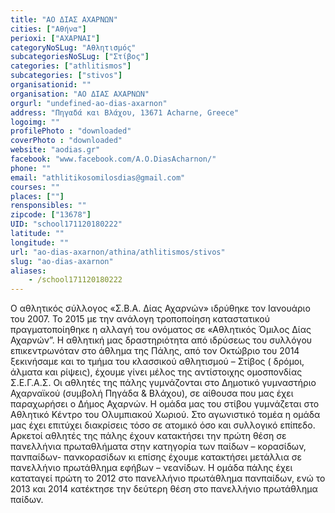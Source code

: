 ```yaml
---
title: "ΑΟ ΔΙΑΣ ΑΧΑΡΝΩΝ"
cities: ["Αθήνα"]
perioxi: ["ΑΧΑΡΝΑΙ"]
categoryNoSLug: "Αθλητισμός"
subcategoriesNoSLug: ["Στίβος"]
categories: ["athlitismos"]
subcategories: ["stivos"]
organisationid: ""
organisation: "ΑΟ ΔΙΑΣ ΑΧΑΡΝΩΝ"
orgurl: "undefined-ao-dias-axarnon"
address: "Πηγαδά και Βλάχου, 13671 Acharne, Greece"
logoimg: ""
profilePhoto : "downloaded"
coverPhoto : "downloaded"
website: "aodias.gr"
facebook: "www.facebook.com/A.O.DiasAcharnon/"
phone: ""
email: "athlitikosomilosdias@gmail.com"
courses: ""
places: [""]
rensponsibles: ""
zipcode: ["13678"]
UID: "school171120180222"
latitude: ""
longitude: ""
url: "ao-dias-axarnon/athina/athlitismos/stivos"
slug: "ao-dias-axarnon"
aliases:
    - /school171120180222
---
```





Ο αθλητικός σύλλογος «Σ.Β.Α. Δίας Αχαρνών» ιδρύθηκε τον Ιανουάριο του 2007. Το 2015 με την ανάλογη τροποποίηση καταστατικού πραγματοποίηθηκε η αλλαγή του ονόματος σε «Αθλητικός Όμιλος Δίας Αχαρνών”. Η αθλητική μας δραστηριότητα από ιδρύσεως του συλλόγου επικεντρωνόταν στο άθλημα της Πάλης, από τον Οκτώβριο του 2014 ξεκινήσαμε και το τμήμα του κλασσικού αθλητισμού – Στίβος ( δρόμοι, άλματα και ρίψεις), έχουμε γίνει μέλος της αντίστοιχης ομοσπονδίας Σ.Ε.Γ.Α.Σ. Οι αθλητές της πάλης γυμνάζονται στο Δημοτικό γυμναστήριο Αχαρναϊκού (συμβολή Πηγάδα &amp; Βλάχου), σε αίθουσα που μας έχει παραχωρήσει ο Δήμος Αχαρνών. Η ομάδα μας του στίβου γυμνάζεται στο Αθλητικό Κέντρο του Ολυμπιακού Χωριού. Στο αγωνιστικό τομέα η ομάδα μας έχει επιτύχει διακρίσεις τόσο σε ατομικό όσο και συλλογικό επίπεδο. Αρκετοί αθλητές της πάλης έχουν κατακτήσει την πρώτη θέση σε πανελλήνια πρωταθλήματα στην κατηγορία των παίδων – κορασίδων, πανπαίδων- πανκορασίδων κι επίσης έχουμε κατακτήσει μετάλλια σε πανελλήνιο πρωτάθλημα εφήβων – νεανίδων. Η ομάδα πάλης έχει καταταγεί πρώτη το 2012 στο πανελλήνιο πρωτάθλημα πανπαίδων, ενώ το 2013 και 2014 κατέκτησε την δεύτερη θέση στο πανελλήνιο πρωτάθλημα παίδων.